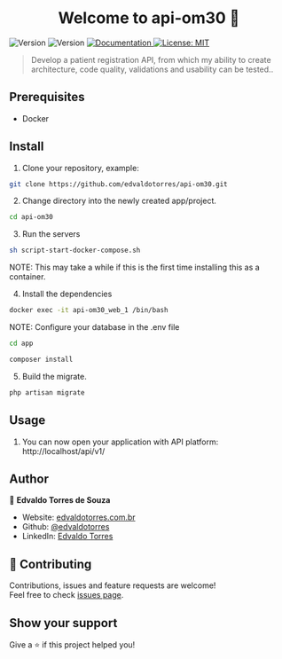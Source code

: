 <h1 align="center">Welcome to api-om30 👋</h1>
<p>
  <img alt="Version" src="https://img.shields.io/badge/php-8.0-blue.svg?cacheSeconds=2592000" />
  <img alt="Version" src="https://img.shields.io/badge/laravel-9.0-red.svg?cacheSeconds=2592000" />
  <a href="https://documenter.getpostman.com/view/13040502/UzBjrney#c3212110-5be6-45bd-b000-95c6538746ca" target="_blank">
    <img alt="Documentation" src="https://img.shields.io/badge/documentation-yes-brightgreen.svg" />
  </a>
  <a href="#" target="_blank">
    <img alt="License: MIT" src="https://img.shields.io/badge/License-MIT-yellow.svg" />
  </a>
</p>

> Develop a patient registration API, from which my ability to create architecture, code quality, validations and usability can be tested..

## Prerequisites

* Docker

## Install

1. Clone your repository, example:

```sh
git clone https://github.com/edvaldotorres/api-om30.git
```
2. Change directory into the newly created app/project.

```sh
cd api-om30
```
3. Run the servers

```sh
sh script-start-docker-compose.sh
```
NOTE: This may take a while if this is the first time installing this as a container.

4. Install the dependencies

```sh
docker exec -it api-om30_web_1 /bin/bash
```

NOTE: Configure your database in the .env file

```sh
cd app
```

```sh
composer install
```

5. Build the migrate.

```sh
php artisan migrate
```
## Usage

1. You can now open your application with API platform: http://localhost/api/v1/

## Author

👤 **Edvaldo Torres de Souza**

* Website: [edvaldotorres.com.br](https://edvaldotorres.com.br/)
* Github: [@edvaldotorres](https://github.com/edvaldotorres)
* LinkedIn: [Edvaldo Torres](https://www.linkedin.com/in/edvaldo-torres-189894150/)

## 🤝 Contributing

Contributions, issues and feature requests are welcome!<br />Feel free to check [issues page](https://github.com/edvaldotorres/api-om30/issues). 

## Show your support

Give a ⭐️ if this project helped you!
